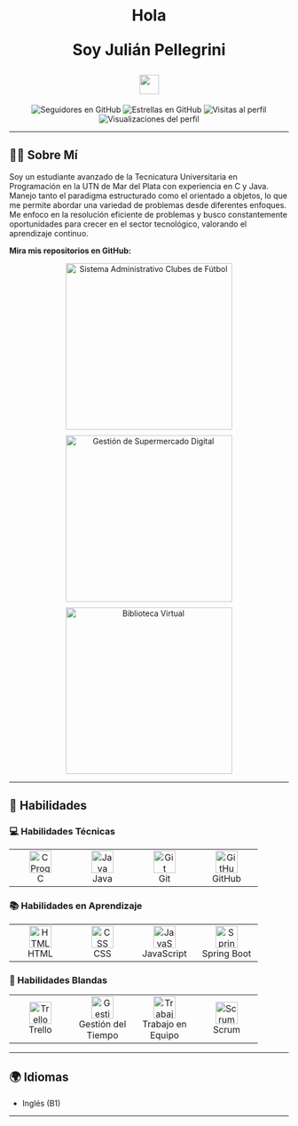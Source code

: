 <h1 align="center">
  Hola
  <p> Soy Julián Pellegrini </p> 
   <img src="https://media.giphy.com/media/hvRJCLFzcasrR4ia7z/giphy.gif" width="35"> 
</h1>

<p align="center">
  <img src="https://img.shields.io/github/followers/julianpelle?style=social" alt="Seguidores en GitHub">
  <img src="https://img.shields.io/github/stars/julianpelle?style=social" alt="Estrellas en GitHub">
  <img src="https://visitor-badge.laobi.icu/badge?page_id=julianpelle.repoName" alt="Visitas al perfil">
  <img src="https://komarev.com/ghpvc/?username=julianpelle" alt="Visualizaciones del perfil">
</p>

---

## 👨‍💻 Sobre Mí

Soy un estudiante avanzado de la Tecnicatura Universitaria en Programación en la UTN de Mar del Plata con experiencia en C y Java. Manejo tanto el paradigma estructurado como el orientado a objetos, lo que me permite abordar una variedad de problemas desde diferentes enfoques. Me enfoco en la resolución eficiente de problemas y busco constantemente oportunidades para crecer en el sector tecnológico, valorando el aprendizaje continuo.

__Mira mis repositorios en GitHub:__

<div align="center" style="display: flex; flex-wrap: wrap; justify-content: center; gap: 10px;">
  <a href="https://github.com/julianpelle/Sistema_Administrativo_Clubes_Futbol.git">
    <img src="https://github-readme-stats.vercel.app/api/pin/?username=julianpelle&repo=Sistema_Administrativo_Clubes_Futbol" alt="Sistema Administrativo Clubes de Fútbol" width="300" />
  </a>
    <a href="https://github.com/julianpelle/Gestion-de-Supermercado-digital.git">
    <img src="https://github-readme-stats.vercel.app/api/pin/?username=julianpelle&repo=Gestion-de-Supermercado-digital" alt="Gestión de Supermercado Digital" width="300" />
  </a>
  <a href="https://github.com/julianpelle/Biblioteca-Virtual-.git">
    <img src="https://github-readme-stats.vercel.app/api/pin/?username=julianpelle&repo=Biblioteca-Virtual-" alt="Biblioteca Virtual" width="300" />
  </a>
</div>
<hr>

## 🚀 Habilidades

### 💻 Habilidades Técnicas

<div align="center">
  <table>
    <tr>
      <td align="center" width="96">
        <img src="https://img.icons8.com/color/48/000000/c-programming.png" alt="C Programming" width="40" height="40"/>
        <br>C
      </td>
      <td align="center" width="96">
        <img src="https://img.icons8.com/color/48/000000/java-coffee-cup-logo.png" alt="Java" width="40" height="40"/>
        <br>Java
      </td>
      <td align="center" width="96">
        <img src="https://img.icons8.com/color/48/000000/git.png" alt="Git" width="40" height="40"/>
        <br>Git
      </td>
      <td align="center" width="96">
        <img src="https://img.icons8.com/ios-glyphs/48/000000/github.png" alt="GitHub" width="40" height="40"/>
        <br>GitHub
      </td>
    </tr>
  </table>
</div>

### 📚 Habilidades en Aprendizaje

<div align="center">
  <table>
    <tr>
      <td align="center" width="96">
        <img src="https://user-images.githubusercontent.com/64439609/212556407-f122dc0e-901c-4df7-960f-29a3b52c5349.png" alt="HTML" width="40" height="40"/>
        <br>HTML
      </td>
      <td align="center" width="96">
        <img src="https://user-images.githubusercontent.com/64439609/212556203-47a51702-fec1-4275-bafb-6afdea15b092.png" alt="CSS" width="40" height="40"/>
        <br>CSS
      </td>
      <td align="center" width="96">
        <img src="https://user-images.githubusercontent.com/64439609/212556085-e6f8391a-6f25-43d5-8bfe-818167047cfb.png" alt="JavaScript" width="40" height="40"/>
        <br>JavaScript
      </td>
      <td align="center" width="96">
        <img src="https://img.icons8.com/color/48/000000/spring-logo.png" alt="Spring Boot" width="40" height="40"/>
        <br>Spring Boot
      </td>
    </tr>
  </table>
</div>

### 🤝 Habilidades Blandas

<div align="center">
  <table>
    <tr>
      <td align="center" width="96">
        <img src="https://img.icons8.com/color/48/000000/trello.png" alt="Trello" width="40" height="40"/>
        <br>Trello
      </td>
      <td align="center" width="96">
        <img src="https://img.icons8.com/color/48/000000/clock--v1.png" alt="Gestión del Tiempo" width="40" height="40"/>
        <br>Gestión del Tiempo
      </td>
      <td align="center" width="96">
        <img src="https://img.icons8.com/color/48/000000/teamwork.png" alt="Trabajo en Equipo" width="40" height="40"/>
        <br>Trabajo en Equipo
      </td>
      <td align="center" width="96">
        <img src="https://img.icons8.com/?size=100&id=Y7xmk4MhheJ3&format=png&color=000000" width="40" height="40" alt="Scrum"/>
        <br>Scrum
      </td>
    </tr>
  </table>
</div>

<hr>

## 🌍 Idiomas

- Inglés (B1)

<hr>


